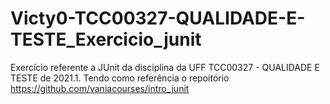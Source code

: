 # Victy0-TCC00327-QUALIDADE-E-TESTE_Exercicio_junit
Exercício referente a JUnit da disciplina da UFF TCC00327 - QUALIDADE E TESTE de 2021.1. Tendo como referência o repoitório https://github.com/vaniacourses/intro_junit
